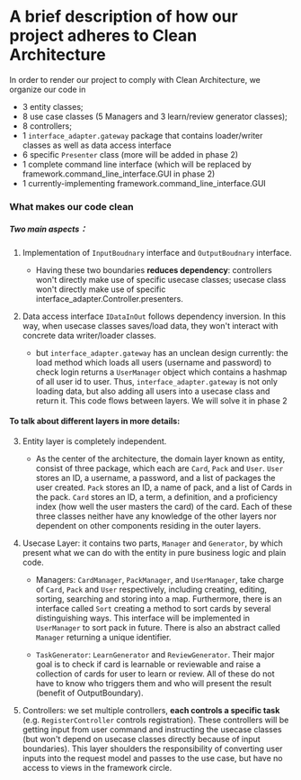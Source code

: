 # A brief description of how our project adheres to Clean Architecture


In order to render our project to comply with Clean Architecture, we organize our code in 
- 3 entity classes; 
- 8 use case classes (5 Managers and 3 learn/review generator classes);
- 8 controllers;
- 1 `interface_adapter.gateway` package that contains loader/writer classes as well as data access interface
- 6 specific `Presenter` class (more will be added in phase 2)
- 1 complete command line interface (which will be replaced by framework.command_line_interface.GUI in phase 2)
- 1 currently-implementing framework.command_line_interface.GUI

### What makes our code clean
##### Two main aspects：
1. Implementation of `InputBoudnary` interface and `OutputBoudnary` interface. 
   - Having these two boundaries **reduces dependency**: controllers won't directly make use of specific usecase classes; usecase class won't directly make use of specific interface_adapter.Controller.presenters.


2. Data access interface `IDataInOut` follows dependency inversion. In this way, when usecase classes saves/load data, they won't interact with concrete data writer/loader classes. 
   - but `interface_adapter.gateway` has an unclean design currently: the load method which loads all users (username and password) to check login  returns a `UserManager` object which contains a hashmap of all user id to user. Thus, `interface_adapter.gateway` is not only loading data, but also adding all users into a usecase class and return it. This code flows between layers. We will solve it in phase 2

#### To talk about different layers in more details:
3. Entity layer is completely independent. 

   - As the center of the architecture, the domain layer known as entity, consist of three package, which each are `Card`, `Pack` and `User`. `User` stores an ID, a username, a password, and a list of packages the user created. `Pack` stores an ID, a name of pack, and a list of Cards in the pack. `Card` stores an ID, a term, a definition, and a proficiency index (how well the user masters the card) of the card. Each of these three classes neither have any knowledge of the other layers nor dependent on other components residing in the outer layers.


4. Usecase Layer: it contains two parts, `Manager` and `Generator`, by which present what we can do with the entity in pure business logic and plain code.
    - Managers: `CardManager`, `PackManager`, and `UserManager`, take charge of `Card`, `Pack` and `User` respectively, including creating, editing, sorting, searching and storing into a map. Furthermore, there is an interface called `Sort` creating a method to sort cards by several distinguishing ways. This interface will be implemented in `UserManager` to sort pack in future. There is also an abstract called `Manager` returning a unique identifier.

    - `TaskGenerator`: `LearnGenerator` and `ReviewGenerator`. Their major goal is to check if card is learnable or reviewable and raise a collection of cards for user to learn or review. All of these do not have to know who triggers them and who will present the result (benefit of OutputBoundary).


5. Controllers: we set multiple controllers, **each controls a specific task** (e.g. `RegisterController` controls registration). These controllers will be getting input from user command and instructing the usecase classes (but won't depend on usecase classes directly because of input boundaries). This layer shoulders the responsibility of converting user inputs into the request model and passes to the use case, but have no access to views in the framework circle.

